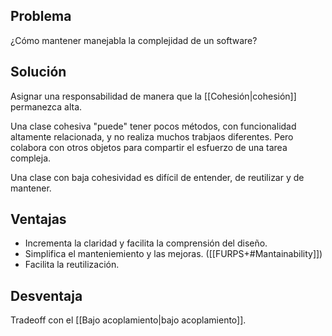 ## Problema
¿Cómo mantener manejabla la complejidad de un software?

## Solución
Asignar una responsabilidad de manera que la [[Cohesión|cohesión]] permanezca alta.

Una clase cohesiva "puede" tener pocos métodos, con funcionalidad altamente relacionada, y no realiza muchos trabjaos diferentes. Pero colabora con otros objetos para compartir el esfuerzo de una tarea compleja.

Una clase con baja cohesividad es difícil de entender, de reutilizar y de mantener.

## Ventajas
- Incrementa la claridad y facilita la comprensión del diseño.
- Simplifica el manteniemiento y las mejoras. ([[FURPS+#Mantainability]])
- Facilita la reutilización.

## Desventaja
Tradeoff con el [[Bajo acoplamiento|bajo acoplamiento]].